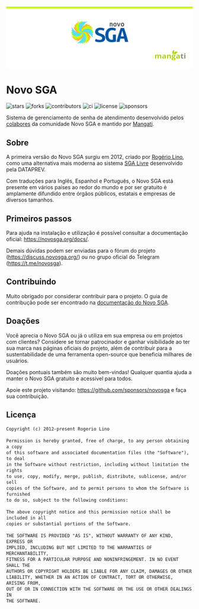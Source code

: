 
![Novo SGA](doc/images/github-banner.png)

# Novo SGA

![stars](https://img.shields.io/github/stars/novosga/novosga)
![forks](https://img.shields.io/github/forks/novosga/novosga)
![contributors](https://img.shields.io/github/contributors/novosga/novosga)
![ci](https://img.shields.io/github/actions/workflow/status/novosga/novosga/ci.yaml)
![license](https://img.shields.io/github/license/novosga/novosga)
![sponsors](https://img.shields.io/github/sponsors/novosga)


Sistema de gerenciamento de senha de atendimento desenvolvido pelos [colabores](https://github.com/novosga/novosga/graphs/contributors) da comunidade Novo SGA e mantido por [Mangati](https://mangati.com).


## Sobre

A primeira versão do Novo SGA surgiu em 2012, criado por [Rogério Lino](https://github.com/rogeriolino), como uma alternativa mais moderna ao sistema [SGA Livre](https://softwarepublico.gov.br/social/sga-livre) desenvolvido pela DATAPREV.

Com traduções para Inglês, Espanhol e Português, o Novo SGA está presente em vários países ao redor do mundo e por ser gratuito é amplamente difundido entre órgãos públicos, estatais e empresas de diversos tamanhos.


## Primeiros passos

Para ajuda na instalação e utilização é possível consultar a documentação oficial: https://novosga.org/docs/.

Demais dúvidas podem ser enviadas para o fórum do projeto (https://discuss.novosga.org/) ou no grupo oficial do Telegram (https://t.me/novosga).


## Contribuindo

Muito obrigado por considerar contribuir para o projeto. O guia de contribução pode ser encontrado na [documentação do Novo SGA](https://novosga.org/docs/#/2.1/contributing).


## Doações

Você aprecia o Novo SGA ou já o utiliza em sua empresa ou em projetos com clientes? Considere se tornar patrocinador e ganhar visibilidade ao ter sua marca nas páginas oficiais do projeto, além de contribuir para a sustentabilidade de uma ferramenta open-source que beneficia milhares de usuários.

Doações pontuais também são muito bem-vindas! Qualquer quantia ajuda a manter o Novo SGA gratuito e acessível para todos.

Apoie este projeto visitando: https://github.com/sponsors/novosga e faça sua contribuição.


## Licença

```
Copyright (c) 2012-present Rogerio Lino

Permission is hereby granted, free of charge, to any person obtaining a copy
of this software and associated documentation files (the "Software"), to deal
in the Software without restriction, including without limitation the rights
to use, copy, modify, merge, publish, distribute, sublicense, and/or sell
copies of the Software, and to permit persons to whom the Software is furnished
to do so, subject to the following conditions:

The above copyright notice and this permission notice shall be included in all
copies or substantial portions of the Software.

THE SOFTWARE IS PROVIDED "AS IS", WITHOUT WARRANTY OF ANY KIND, EXPRESS OR
IMPLIED, INCLUDING BUT NOT LIMITED TO THE WARRANTIES OF MERCHANTABILITY,
FITNESS FOR A PARTICULAR PURPOSE AND NONINFRINGEMENT. IN NO EVENT SHALL THE
AUTHORS OR COPYRIGHT HOLDERS BE LIABLE FOR ANY CLAIM, DAMAGES OR OTHER
LIABILITY, WHETHER IN AN ACTION OF CONTRACT, TORT OR OTHERWISE, ARISING FROM,
OUT OF OR IN CONNECTION WITH THE SOFTWARE OR THE USE OR OTHER DEALINGS IN
THE SOFTWARE.
```
